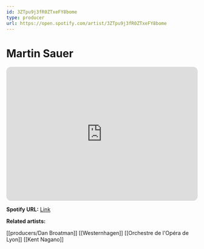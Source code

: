 ```yaml
---
id: 3ZTpu9j3fR0ZTxeFY8bome
type: producer
url: https://open.spotify.com/artist/3ZTpu9j3fR0ZTxeFY8bome
---
```

# Martin Sauer

<iframe style="border-radius:12px" src="https://open.spotify.com/embed/artist/3ZTpu9j3fR0ZTxeFY8bome" width="100%" height="352" frameBorder="0" allowfullscreen="" allow="autoplay; clipboard-write; encrypted-media; fullscreen; picture-in-picture" loading="lazy"></iframe>

**Spotify URL:** [Link](https://open.spotify.com/artist/3ZTpu9j3fR0ZTxeFY8bome)

**Related artists:**

[[producers/Dan Broatman]]
[[Westernhagen]]
[[Orchestre de l'Opéra de Lyon]]
[[Kent Nagano]]
